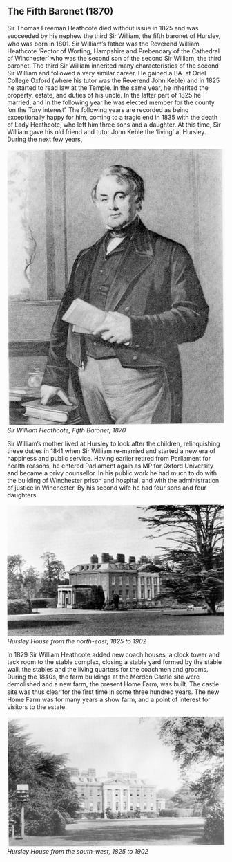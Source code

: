 ## The Fifth Baronet (1870)

Sir Thomas Freeman Heathcote died without
issue in 1825 and was succeeded by his nephew
the third Sir William, the ﬁfth baronet of
Hursley, who was born in 1801. Sir William’s
father was the Reverend William Heathcote
‘Rector of Worting, Hampshire and Prebendary
of the Cathedral of Winchester’ who was the
second son of the second Sir William, the third
baronet. The third Sir William inherited many
characteristics of the second Sir William and
followed a very similar career. He gained a BA.
at Oriel College Oxford (where his tutor was the
Reverend John Keble) and in 1825 he started to
read law at the Temple. In the same year, he
inherited the property, estate, and duties of his
uncle. In the latter part of 1825 he married, and
in the following year he was elected member for
the county ‘on the Tory interest’. The following
years are recorded as being exceptionally happy
for him, coming to a tragic end in 1835 with the
death of Lady Heathcote, who left him three
sons and a daughter. At this time, Sir William
gave his old friend and tutor John Keble the
‘living’ at Hursley. During the next few years,


![Portrait](fifth-baronet.jpg)
*Sir William Heathcote, Fifth Baronet, 1870*


Sir William’s mother lived at Hursley to look
after the children, relinquishing these duties in
1841 when Sir William re-married and started a
new era of happiness and public service. Having
earlier retired from Parliament for health
reasons, he entered Parliament again as MP for
Oxford University and became a privy
counsellor. In his public work he had much to do
with the building of Winchester prison and
hospital, and with the administration of justice
in Winchester. By his second wife he had four
sons and four daughters.


![Photo](hursley-house-ne-1825-1902.jpg)
*Hursley House from the north-east, 1825 to 1902*


In 1829 Sir William Heathcote added new
coach houses, a clock tower and tack room to
the stable complex, closing a stable yard
formed by the stable wall, the stables and the
living quarters for the coachmen and grooms.
During the 1840s, the farm buildings at the
Merdon Castle site were demolished and a
new farm, the present Home Farm, was built.
The castle site was thus clear for the ﬁrst time
in some three hundred years. The new Home
Farm was for many years a show farm, and a
point of interest for visitors to the estate.


![Photo](hursley-house-sw-1825-1902.jpg)
*Hursley House from the south-west, 1825 to 1902*